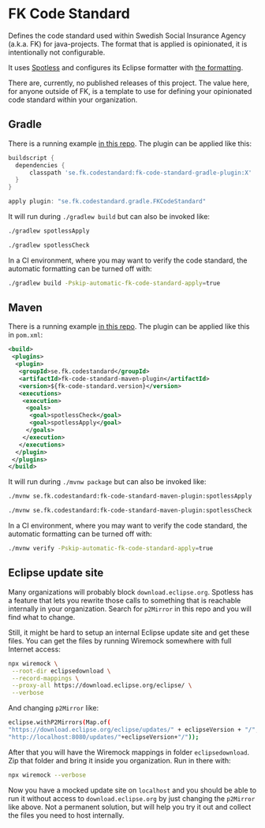 # FK Code Standard

Defines the code standard used within Swedish Social Insurance Agency (a.k.a. FK) for java-projects. The format that is applied is opinionated, it is intentionally not configurable.

It uses [Spotless](https://github.com/diffplug/spotless) and configures its Eclipse formatter with [the formatting](/code-standard-java-eclipse.xml).

There are, currently, no published releases of this project. The value here, for anyone outside of FK, is a template to use for defining your opinionated code standard within your organization.

## Gradle

There is a running example [in this repo](/fk-code-standard-gradle-plugin-example). The plugin can be applied like this:

```groovy
buildscript {
  dependencies {
      classpath 'se.fk.codestandard:fk-code-standard-gradle-plugin:X'
  }
}

apply plugin: "se.fk.codestandard.gradle.FKCodeStandard"
```

It will run during `./gradlew build` but can also be invoked like:

```sh
./gradlew spotlessApply
```

```sh
./gradlew spotlessCheck
```

In a CI environment, where you may want to verify the code standard, the automatic formatting can be turned off with:

```sh
./gradlew build -Pskip-automatic-fk-code-standard-apply=true
```

## Maven

There is a running example [in this repo](/fk-code-standard-maven-plugin-example). The plugin can be applied like this in `pom.xml`:

```xml
<build>
 <plugins>
  <plugin>
   <groupId>se.fk.codestandard</groupId>
   <artifactId>fk-code-standard-maven-plugin</artifactId>
   <version>${fk-code-standard.version}</version>
   <executions>
    <execution>
     <goals>
      <goal>spotlessCheck</goal>
      <goal>spotlessApply</goal>
     </goals>
    </execution>
   </executions>
  </plugin>
 </plugins>
</build>
```

It will run during `./mvnw package` but can also be invoked like:

```sh
./mvnw se.fk.codestandard:fk-code-standard-maven-plugin:spotlessApply
```

```sh
./mvnw se.fk.codestandard:fk-code-standard-maven-plugin:spotlessCheck
```

In a CI environment, where you may want to verify the code standard, the automatic formatting can be turned off with:

```sh
./mvnw verify -Pskip-automatic-fk-code-standard-apply=true
```

## Eclipse update site

Many organizations will probably block `download.eclipse.org`. Spotless has a feature that lets you rewrite those calls to something that is reachable internally in your organization. Search for `p2Mirror` in this repo and you will find what to change.

Still, it might be hard to setup an internal Eclipse update site and get these files. You can get the files by running Wiremock somewhere with full Internet access:

```sh
npx wiremock \
 --root-dir eclipsedownload \
 --record-mappings \
 --proxy-all https://download.eclipse.org/eclipse/ \
 --verbose
```

And changing `p2Mirror` like:

```sh
eclipse.withP2Mirrors(Map.of(
"https://download.eclipse.org/eclipse/updates/" + eclipseVersion + "/",
"http://localhost:8080/updates/"+eclipseVersion+"/"));
```

After that you will have the Wiremock mappings in folder `eclipsedownload`. Zip that folder and bring it inside you organization. Run in there with:

```sh
npx wiremock --verbose
```

Now you have a mocked update site on `localhost` and you should be able to run it without access to `download.eclipse.org` by just changing the `p2Mirror` like above. Not a permanent solution, but will help you try it out and collect the files you need to host internally.
